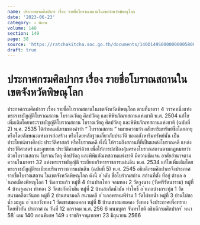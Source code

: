 ```yaml
---
name: ประกาศกรมศิลปากร เรื่อง รายชื่อโบราณสถานในเขตจังหวัดพิษณุโลก
date: '2023-06-23'
category: ง พิเศษ
volume: 140
section: 149
page: 58
source: 'https://ratchakitcha.soc.go.th/documents/140D149S0000000005800.pdf'
draft: true
---
```


# ประกาศกรมศิลปากร เรื่อง รายชื่อโบราณสถานในเขตจังหวัดพิษณุโลก

ประกาศกรมศิลปากร เรื่อง รายชื่อโบราณสถานในเขตจังหวัดพิษณุโลก ตามที่มาตรา 4 วรรคหนึ่งแห่งพระราชบัญญัติโบราณสถาน โบราณวัตถุ ศิลปวัตถุ และพิพิธภัณฑสถานแห่งชาติ พ.ศ. 2504 แก้ไขเพิ่มเติมโดยพระราชบัญญัติโบราณสถาน โบราณวัตถุ ศิลปวัตถุ และพิพิธภัณฑสถานแห่งชาติ (ฉบับที่ 2) พ.ศ. 2535 ได้กำหนดนิยามของคำว่า “ โบราณสถาน ” หมายความว่า อสังหาริมทรัพย์ซึ่งโดยอายุ หรือโดยลักษณะแห่งการก่อสร้าง หรือโดยหลักฐานเกี่ยวกับประวัติ ของอสังหาริมทรัพย์นั้น เป็นประโยชน์ทางศิลปะ ประวัติศาสตร์ หรือโบราณคดี ทั้งนี้ ให้รวมถึงสถานที่ที่เป็นแหล่งโบราณคดี แหล่งประวัติศาสตร์ และอุทยาน ประวัติศาสตร์ด้วย เพื่อให้การปกป้องคุ้มครองโบราณสถานตามกฎหมายว่าด้วยโบราณสถาน โบราณวัตถุ ศิลปวัตถุ และพิพิธภัณฑสถานแห่งชาติ มีความชัดเจน อาศัยอำนาจตามความในมาตรา 32 แห่งพระราชบัญญัติ ระเบียบบริหารราชการแผ่นดิน พ.ศ. 2534 แก้ไขเพิ่มเติมโดยพระราชบัญญัติระเบียบบริหารราชการแผ่นดิน (ฉบับที่ 5) พ.ศ. 2545 อธิบดีกรมศิลปากรจึงประกาศรายชื่อโบราณสถาน ในเขตจังหวัดพิษณุโลก ดังนี้ ล ําดับ ชื่อโบรําณสถําน สถํานที่ตั้ง ที่อยู่ ตําบล อ ําเภอเมืองพิษณุโลก 1 วัดเกาะแก้ว หมู่ที่ 4 บ้านปากโทก จอมทอง 2 วัดจูงนาง (วัดศรีรัตนาราม) หมู่ที่ 4 บ้านจูงนาง ท่าทอง 3 วัดสะกัดน้ำมัน หมู่ที่ 2 บ้านสะกัดน้ำมัน ท่าโพธิ์ อ ําเภอบํางกระทุ่ม 1 วัดสนามคลีตะวันตก หมู่ที่ 2 บ้านสนามคลี สนามคลี อ ําเภอพรหมพิรําม 1 วัดไผ่ขอน้ำ หมู่ที่ 3 บ้านไผ่ขอน้ำ มะตูม อ ําเภอวังทอง 1 วัดเขาสมอแคลง หมู่ที่ 8 บ้านเขาสมอแคลง วังทอง จึงประกาศเพื่อทราบโดยทั่วกัน ประกาศ ณ วันที่ 12 มกราคม พ.ศ. 256 6 พนมบุตร จันทรโชติ อธิบดีกรมศิลปากร ้ หนา 58 ่ เลม 140 ตอนพิเศษ 149 ง ราชกิจจานุเบกษา 23 มิถุนายน 2566
